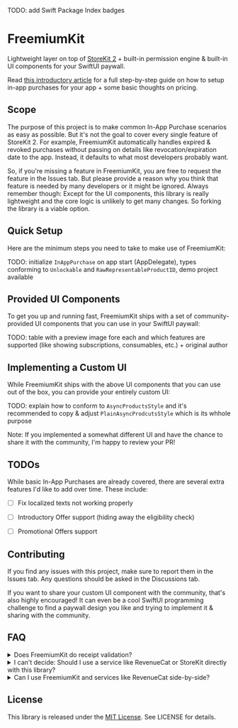 TODO: add Swift Package Index badges

# FreemiumKit

Lightweight layer on top of [StoreKit 2](https://developer.apple.com/videos/play/wwdc2021/10114/) + built-in permission engine & built-in UI components for your SwiftUI paywall.

Read [this introductory article]() for a full step-by-step guide on how to setup in-app purchases for your app + some basic thoughts on pricing.


## Scope

The purpose of this project is to make common In-App Purchase scenarios as easy as possible. But it's not the goal to cover every single feature of StoreKit 2.
For example, FreemiumKit automatically handles expired & revoked purchases without passing on details like revocation/expiration date to the app. Instead, it defaults to what most developers probably want.

So, if you're missing a feature in FreemiumKit, you are free to request the feature in the Issues tab. But please provide a reason why you think that feature is needed by many developers or it might be ignored.
Always remember though: Except for the UI components, this library is really lightweight and the core logic is unlikely to get many changes. So forking the library is a viable option.


## Quick Setup

Here are the minimum steps you need to take to make use of FreemiumKit:

TODO: initialize `InAppPurchase` on app start (AppDelegate), types conforming to `Unlockable` and `RawRepresentableProductID`, demo project available


## Provided UI Components

To get you up and running fast, FreemiumKit ships with a set of community-provided UI components that you can use in your SwiftUI paywall: 

TODO: table with a preview image fore each and which features are supported (like showing subscriptions, consumables, etc.) + original author


## Implementing a Custom UI

While FreemiumKit ships with the above UI components that you can use out of the box, you can provide your entirely custom UI:

TODO: explain how to conform to `AsyncProductsStyle` and it's recommended to copy & adjust `PlainAsyncProdcutsStyle` which is its whhole purpose

Note: If you implemented a somewhat different UI and have the chance to share it with the community, I'm happy to review your PR!    


## TODOs

While basic In-App Purchases are already covered, there are several extra features I'd like to add over time. These include:

- [ ] Fix localized texts not working properly
- [ ] Introductory Offer support (hiding away the eligibility check)
- [ ] Promotional Offers support


## Contributing

If you find any issues with this project, make sure to report them in the Issues tab. Any questions should be asked in the Discussions tab.

If you want to share your custom UI component with the community, that's also highly encouraged!
It can even be a cool SwiftUI programming challenge to find a paywall design you like and trying to implement it & sharing with the community.


## FAQ

<details>
<summary>Does FreemiumKit do receipt validation?</summary>
<p>Yes: FreemiumKit is built on top of StoreKit 2 which automatically verifies any transaction is "signed by the App Store for my app for this device" (quote from [WWDC22 session "Meet StoreKit 2"](https://developer.apple.com/videos/play/wwdc2021/10114/)) before passing them on. It leaves developers the choice to accept even unverified purchases or to ignore them, depending on their business needs. But FreemiumKit doesn't do that, it simply **always** ignores them. When FreemiumKit passes a transaction to the UI component, it has already successfully passed validation. 💯</p>
</details>

<details>
<summary>I can't decide: Should I use a service like RevenueCat or StoreKit directly with this library?</summary>
<p>The purpose of this library is to make integrating with StoreKit 2 as easy as possible. It does this job much better than the SDKs of RevenueCat and the like.</p>
<p>The purpose of those services was also to make integrating with StoreKit easier, but that was because StoreKit 1 was much harder to work with and quite limited, too. Apple improved that situation vastly with StoreKit 2 in iOS 15+ so that advantage no longer holds true. But these service not only make things easier for StoreKit 1, they also add a lot of other value, like providing live purchase stats on their site (Connect data is delayed), providing an overview of your total income if you also support other platforms like Android, and much more. If you need any of these things, you might want to use those services. But if all you want is to provide In-App Purchases on Apple platforms as easy as possible and you are on iOS 15+, I recommend FreemiumKit.</p>
</details>

<details>
<summary>Can I use FreemiumKit and services like RevenueCat side-by-side?</summary>
<p>Maybe. It was never the goal of FreemiumKit to be used in combination with those services, but some may want to use the permissions & UI capabilities of FreemiumKit while also profiting from the extra features of such a service. I'm not one of thoe people though, so I can't provide any support here. It's best you contact those services directly. The license of FreemiumKit allows for them to fork it or copy any code they like into their own SDKs.</p>
</details>


## License

This library is released under the [MIT License](http://opensource.org/licenses/MIT). See LICENSE for details.
